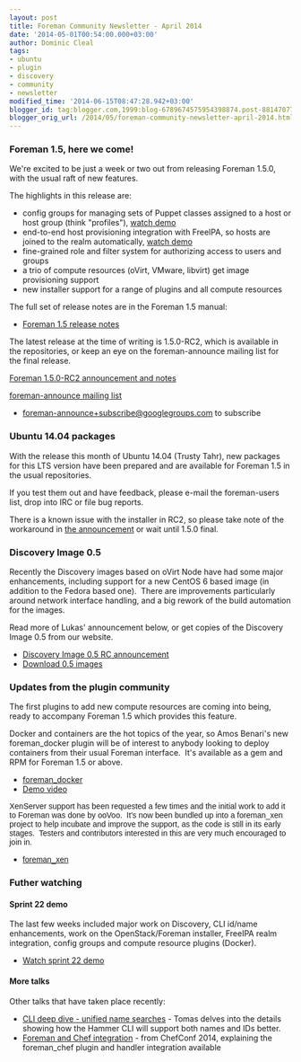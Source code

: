 ```yaml
---
layout: post
title: Foreman Community Newsletter - April 2014
date: '2014-05-01T00:54:00.000+03:00'
author: Dominic Cleal
tags:
- ubuntu
- plugin
- discovery
- community
- newsletter
modified_time: '2014-06-15T08:47:28.942+03:00'
blogger_id: tag:blogger.com,1999:blog-6789674575954398874.post-8814707785129550858
blogger_orig_url: /2014/05/foreman-community-newsletter-april-2014.html
---
```


<!--more-->

### Foreman 1.5, here we come!

We're excited to be just a week or two out from releasing Foreman 1.5.0,
with the usual raft of new features.  
  
The highlights in this release are:  

-   config groups for managing sets of Puppet classes assigned to a host
    or host group (think "profiles"), [watch
    demo](http://www.youtube.com/watch?v=XliDyFFi-SI&feature=share&t=43m4s)
-   end-to-end host provisioning integration with FreeIPA, so hosts are
    joined to the realm automatically, [watch
    demo](http://www.youtube.com/watch?v=XliDyFFi-SI&feature=share&t=35m42s)
-   fine-grained role and filter system for authorizing access to users
    and groups
-   a trio of compute resources (oVirt, VMware, libvirt) get image
    provisioning support
-   new installer support for a range of plugins and all compute
    resources

The full set of release notes are in the Foreman 1.5 manual:  

-   [Foreman 1.5 release
    notes](http://theforeman.org/manuals/1.5/index.html#Releasenotesfor1.5)

The latest release at the time of writing is 1.5.0-RC2, which is
available in the repositories, or keep an eye on the foreman-announce
mailing list for the final release.  

[Foreman 1.5.0-RC2 announcement and
notes](https://groups.google.com/forum/#!topic/foreman-announce/Np0Iuf1P23I) 

[foreman-announce mailing
list](https://groups.google.com/forum/#!forum/foreman-announce)

-   foreman-announce+subscribe@googlegroups.com to subscribe

  

### Ubuntu 14.04 packages

With the release this month of Ubuntu 14.04 (Trusty Tahr), new packages
for this LTS version have been prepared and are available for Foreman
1.5 in the usual repositories.  
  
If you test them out and have feedback, please e-mail the foreman-users
list, drop into IRC or file bug reports.  
  
There is a known issue with the installer in RC2, so please take note of
the workaround in [the
announcement](https://groups.google.com/forum/#!topic/foreman-announce/Np0Iuf1P23I)
or wait until 1.5.0 final.  
  

### Discovery Image 0.5

Recently the Discovery images based on oVirt Node have had some major
enhancements, including support for a new CentOS 6 based image (in
addition to the Fedora based one).  There are improvements particularly
around network interface handling, and a big rework of the build
automation for the images.  
  
Read more of Lukas' announcement below, or get copies of the Discovery
Image 0.5 from our website.  

-   [Discovery Image 0.5 RC
    announcement](https://groups.google.com/forum/#!topic/foreman-announce/QrVGyakL3k8)
-   [Download 0.5
    images](http://yum.theforeman.org/discovery/releases/0.5/)

  

### Updates from the plugin community

The first plugins to add new compute resources are coming into being,
ready to accompany Foreman 1.5 which provides this feature.  
  
Docker and containers are the hot topics of the year, so Amos Benari's
new foreman\_docker plugin will be of interest to anybody looking to
deploy containers from their usual Foreman interface.  It's available as
a gem and RPM for Foreman 1.5 or above.  

-   [foreman\_docker](https://github.com/theforeman/foreman-docker#readme)
-   [Demo
    video](http://www.youtube.com/watch?v=XliDyFFi-SI&feature=share&t=48m59s)

<span
style="font-family: Helvetica, sans-serif; font-size: 10.5pt;">XenServer
support has been requested a few times and the initial work to add it to
Foreman was done by ooVoo.  It's now been bundled up into a foreman\_xen
project to help incubate and improve the support, as the code is still
in its early stages.  Testers and contributors interested in this are
very much encouraged to join in.</span>

-   <span
    style="color: windowtext; font-family: Helvetica, sans-serif; font-size: 10.5pt;"><span
    id="OBJ_PREFIX_DWT2149_com_zimbra_url" class="Object"
    style="color: #336699; cursor: pointer;">[foreman\_xen](https://github.com/theforeman/foreman-xen/)</span></span>

### Futher watching

#### Sprint 22 demo

The last few weeks included major work on Discovery, CLI id/name
enhancements, work on the OpenStack/Foreman installer, FreeIPA realm
integration, config groups and compute resource plugins (Docker).  

-   [Watch sprint 22 demo](https://www.youtube.com/watch?v=XliDyFFi-SI)

#### More talks

Other talks that have taken place recently:  

-   [CLI deep dive - unified name
    searches](https://www.youtube.com/watch?v=cLc27ANEZ_Q) - Tomas
    delves into the details showing how the Hammer CLI will support both
    names and IDs better. 
-   [Foreman and Chef
    integration](https://www.youtube.com/watch?v=mtR0mCeisbs) - from
    ChefConf 2014, explaining the foreman\_chef plugin and handler
    integration available
